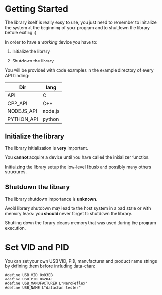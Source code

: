 # Getting Started

The library itself is really easy to use, you just need to remember to initialize the system at the beginning of your program and to shutdown the library before exiting :)

In order to have a *working* device you have to:

1. Initialize the library

1. Shutdown the library

You will be provided with code examples in the example directory of every API
binding:

| Dir       	| lang     	|
|------------	|---------	|
| API        	| C       	|
| CPP_API    	| C++     	|
| NODEJS_API 	| node.js 	|
| PYTHON_API 	| python  	|


## Initialize the library

The library initialization is __very__ important.

You __cannot__ acquire a device until you have called the initializer function.

Initializing the library setup the low-level libusb and possibly many others structures.


## Shutdown the library

The library shutdown importance is __unknown__.

Avoid library shutdown may lead to the host system in a bad state or with memory leaks: you __should__ never forget to shutdown the library.

Shutting down the library cleans memory that was used during the program execution.

# Set VID and PID

You can set your own USB VID, PID, manufacturer and product name strings by defining them before including data-chan:

```
#define USB_VID 0x03EB
#define USB_PID 0x204F
#define USB_MANUFACTURER L"NeroReflex"
#define USB_NAME L"datachan tester"
```
